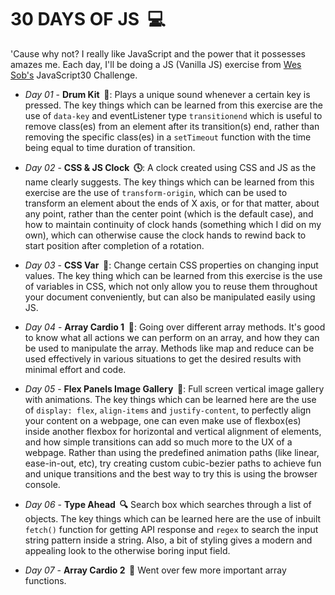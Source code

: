# 30 DAYS OF JS &nbsp;💻

'Cause why not? I really like JavaScript and the power that it possesses amazes me. Each day, I'll be doing a JS (Vanilla JS) exercise from [Wes Sob's](https://github.com/wesbos/JavaScript30) JavaScript30 Challenge.

- *Day 01* - **Drum Kit &nbsp;🎵**: Plays a unique sound whenever a certain key is pressed. The key things which can be learned from this exercise are the use of ```data-key``` and eventListener type ```transitionend``` which is useful to remove class(es) from an element after its transition(s) end, rather than removing the specific class(es) in a ```setTimeout``` function with the time being equal to time duration of transition.

- *Day 02* - **CSS & JS Clock &nbsp;🕓**: A clock created using CSS and JS as the name clearly suggests. The key things which can be learned from this exercise are the use of ```transform-origin```, which can be used to transform an element about the ends of X axis, or for that matter, about any point, rather than the center point (which is the default case), and how to maintain continuity of clock hands (something which I did on my own), which can otherwise cause the clock hands to rewind back to start position after completion of a rotation.

- *Day 03* - **CSS Var &nbsp;🎨**: Change certain CSS properties on changing input values. The key thing which can be learned from this exercise is the use of variables in CSS, which not only allow you to reuse them throughout your document conveniently, but can also be manipulated easily using JS.

- *Day 04* - **Array Cardio 1 &nbsp;💪**: Going over different array methods. It's good to know what all actions we can perform on an array, and how they can be used to manipulate the array. Methods like map and reduce can be used effectively in various situations to get the desired results with minimal effort and code.

- *Day 05* - **Flex Panels Image Gallery &nbsp;🌆**: Full screen vertical image gallery with animations. The key things which can be learned here are the use of ```display: flex```, ```align-items``` and ```justify-content```, to perfectly align your content on a webpage, one can even make use of flexbox(es) inside another flexbox for horizontal and vertical alignment of elements, and how simple transitions can add so much more to the UX of a webpage. Rather than using the predefined animation paths (like linear, ease-in-out, etc), try creating custom cubic-bezier paths to achieve fun and unique transitions and the best way to try this is using the browser console.

- *Day 06* - **Type Ahead &nbsp;🔍** Search box which searches through a list of objects. The key things which can be learned here are the use of inbuilt ```fetch()``` function for getting API response and ```regex``` to search the input string pattern inside a string. Also, a bit of styling gives a modern and appealing look to the otherwise boring input field.

- *Day 07* - **Array Cardio 2 &nbsp;💪** Went over few more important array functions.
